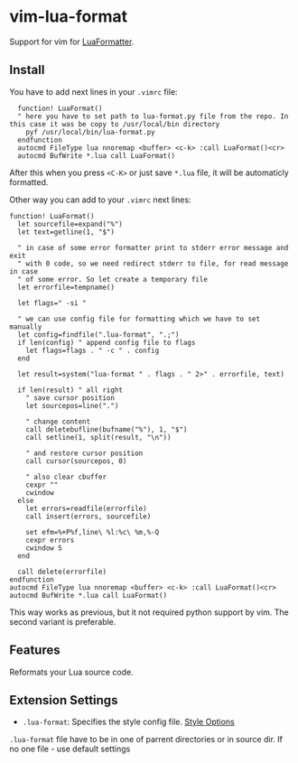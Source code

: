 # vim-lua-format

Support for vim for [LuaFormatter](https://github.com/Koihik/LuaFormatter).

## Install

You have to add next lines in your `.vimrc` file:

```vim
  function! LuaFormat() 
  " here you have to set path to lua-format.py file from the repo. In this case it was be copy to /usr/local/bin directory
    pyf /usr/local/bin/lua-format.py
  endfunction
  autocmd FileType lua nnoremap <buffer> <c-k> :call LuaFormat()<cr>
  autocmd BufWrite *.lua call LuaFormat()
```

After this when you press `<C-K>` or just save `*.lua` file, it will be automaticly formatted.


Other way you can add to your `.vimrc` next lines:
```vim
function! LuaFormat()
  let sourcefile=expand("%")
  let text=getline(1, "$")

  " in case of some error formatter print to stderr error message and exit
  " with 0 code, so we need redirect stderr to file, for read message in case
  " of some error. So let create a temporary file
  let errorfile=tempname()

  let flags=" -si "

  " we can use config file for formatting which we have to set manually
  let config=findfile(".lua-format", ".;")
  if len(config) " append config file to flags
    let flags=flags . " -c " . config
  end

  let result=system("lua-format " . flags . " 2>" . errorfile, text)

  if len(result) " all right
    " save cursor position
    let sourcepos=line(".")

    " change content
    call deletebufline(bufname("%"), 1, "$")
    call setline(1, split(result, "\n"))

    " and restore cursor position
    call cursor(sourcepos, 0)

    " also clear cbuffer
    cexpr ""
    cwindow
  else
    let errors=readfile(errorfile)
    call insert(errors, sourcefile)

    set efm=%+P%f,line\ %l:%c\ %m,%-Q
    cexpr errors
    cwindow 5
  end

  call delete(errorfile)
endfunction
autocmd FileType lua nnoremap <buffer> <c-k> :call LuaFormat()<cr>
autocmd BufWrite *.lua call LuaFormat()
```

This way works as previous, but it not required python support by vim. The second variant is preferable.

## Features

Reformats your Lua source code.

## Extension Settings

* `.lua-format`: Specifies the style config file. [Style Options](https://github.com/Koihik/LuaFormatter/wiki/Style-Config)

`.lua-format` file have to be in one of parrent directories or in source dir. If no one file - use default settings

